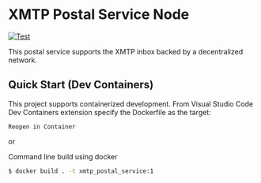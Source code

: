 # XMTP Postal Service Node

[![Test](https://github.com/xmtp/postal_service/actions/workflows/ci-image.yml/badge.svg)](https://github.com/xmtp/postal_service/actions/workflows/ci-image.yml)

This postal service supports the XMTP inbox backed by a decentralized network.

## Quick Start (Dev Containers)

This project supports containerized development. From Visual Studio Code Dev Containers extension specify the Dockerfile as the target:

`Reopen in Container`

or

Command line build using docker

```bash
$ docker build . -t xmtp_postal_service:1
```
